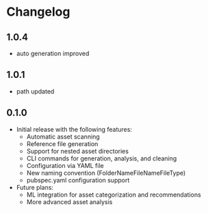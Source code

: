 # Changelog

## 1.0.4
*  auto generation improved

## 1.0.1
*  path updated


## 0.1.0

* Initial release with the following features:
  * Automatic asset scanning
  * Reference file generation
  * Support for nested asset directories
  * CLI commands for generation, analysis, and cleaning
  * Configuration via YAML file
  * New naming convention (FolderNameFileNameFileType)
  * pubspec.yaml configuration support
* Future plans:
  * ML integration for asset categorization and recommendations
  * More advanced asset analysis 